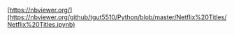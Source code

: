 [https://nbviewer.org/](https://nbviewer.org/github/tgut5510/Python/blob/master/Netflix%20Titles/Netflix%20Titles.ipynb)
